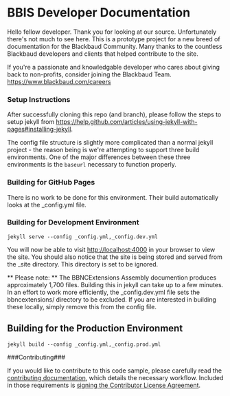 BBIS Developer Documentation
=======================

Hello fellow developer.  Thank you for looking at our source.  Unfortunately there's not much to see here.
This is a prototype project for a new breed of documentation for the Blackbaud Community.  Many thanks to the countless Blackbaud
developers and clients that helped contribute to the site.

If you're a passionate and knowledgable developer who cares about giving back to non-profits, consider joining the Blackbaud Team.
https://www.blackbaud.com/careers

### Setup Instructions

After successfully cloning this repo (and branch), please follow the steps to setup jekyll from https://help.github.com/articles/using-jekyll-with-pages#installing-jekyll.

The config file structure is slightly more complicated than a normal jekyll project - the reason being is we're attempting to support three build environments.  One of the major differences between these three environments is the <code>baseurl</code> necessary to function properly.

### Building for GitHub Pages

There is no work to be done for this environment.  Their build automatically looks at the _config.yml file.

### Building for Development Environment

<code>jekyll serve --config _config.yml,_config.dev.yml</code>

You will now be able to visit <a href="http://localhost:4000">http://localhost:4000</a> in your browser to view the site.  You should also notice that the site is being stored and served from the _site directory.  This directory is set to be ignored.

** Please note: ** The BBNCExtensions Assembly documention produces approximately 1,700 files.  Building this in jekyll can take up to a few minutes.  In an effort to work more efficiently, the _config.dev.yml file sets the bbncextensions/ directory to be excluded.  If you are interested in building these locally, simply remove this from the config file.

## Building for the Production Environment

<code>jekyll build --config _config.yml,_config.prod.yml</code>


###Contributing###

If you would like to contribute to this code sample, please carefully read the [contributing documentation](https://github.com/blackbaud-community/Blackbaud-CRM/blob/master/CONTRIBUTING.md), which details the necessary workflow.  Included in those requirements is [signing the Contributor License Agreement](http://developer.blackbaud.com/cla).